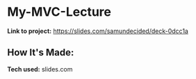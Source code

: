 # My-MVC-Lecture

**Link to project:** https://slides.com/samundecided/deck-0dcc1a

## How It's Made:

**Tech used:** slides.com
